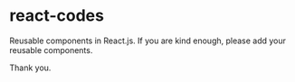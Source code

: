 # react-codes
Reusable components in React.js.
If you are kind enough, please add your reusable components.

Thank you.
